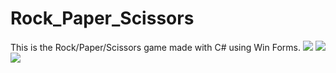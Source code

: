 # Rock_Paper_Scissors
This is the Rock/Paper/Scissors game made with C# using Win Forms.
<img src="https://i.ibb.co/pyvH4vr/image.png">
<img src="https://i.ibb.co/nCgBzrJ/image.png">
<img src="https://i.ibb.co/H4kpjx1/image.png">
